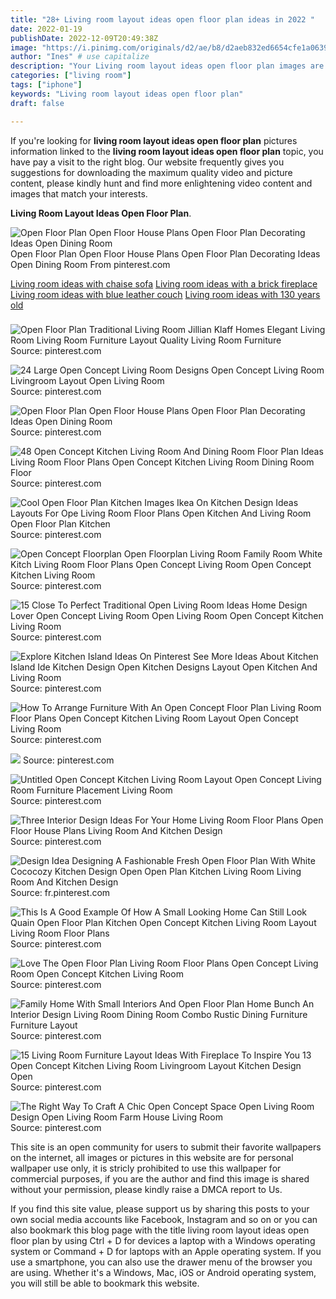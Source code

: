 ```yaml
---
title: "28+ Living room layout ideas open floor plan ideas in 2022 "
date: 2022-01-19
publishDate: 2022-12-09T20:49:38Z
image: "https://i.pinimg.com/originals/d2/ae/b8/d2aeb832ed6654cfe1a06396ed4052d6.jpg"
author: "Ines" # use capitalize
description: "Your Living room layout ideas open floor plan images are available. Living room layout ideas open floor plan are a topic that is being searched for and liked by netizens today. You can Download the Living room layout ideas open floor plan files here. Find and Download all free vectors."
categories: ["living room"]
tags: ["iphone"]
keywords: "Living room layout ideas open floor plan"
draft: false

---
```


If you're looking for **living room layout ideas open floor plan** pictures information linked to the **living room layout ideas open floor plan** topic, you have pay a visit to the right  blog.  Our website frequently  gives you  suggestions  for downloading  the maximum  quality video and picture  content, please kindly hunt and find more enlightening video content and images  that match your interests.

**Living Room Layout Ideas Open Floor Plan**. 

![Open Floor Plan Open Floor House Plans Open Floor Plan Decorating Ideas Open Dining Room](https://i.pinimg.com/736x/23/4c/e3/234ce39fa0fd906f48a645e1a8f1505e--living-room-bar-living-room-designs.jpg "Open Floor Plan Open Floor House Plans Open Floor Plan Decorating Ideas Open Dining Room")
Open Floor Plan Open Floor House Plans Open Floor Plan Decorating Ideas Open Dining Room From pinterest.com

[Living room ideas with chaise sofa](/living-room-ideas-with-chaise-sofa/)
[Living room ideas with a brick fireplace](/living-room-ideas-with-a-brick-fireplace/)
[Living room ideas with blue leather couch](/living-room-ideas-with-blue-leather-couch/)
[Living room ideas with 130 years old](/living-room-ideas-with-130-years-old/)



### 

 


![Open Floor Plan Traditional Living Room Jillian Klaff Homes Elegant Living Room Living Room Furniture Layout Quality Living Room Furniture](https://i.pinimg.com/originals/aa/15/89/aa15899c5f174382d0b2a69503444f50.jpg "Open Floor Plan Traditional Living Room Jillian Klaff Homes Elegant Living Room Living Room Furniture Layout Quality Living Room Furniture")
Source: pinterest.com

 

![24 Large Open Concept Living Room Designs Open Concept Living Room Livingroom Layout Open Living Room](https://i.pinimg.com/originals/0b/a0/91/0ba0913abab792de4cbe8a231675ae2c.jpg "24 Large Open Concept Living Room Designs Open Concept Living Room Livingroom Layout Open Living Room")
Source: pinterest.com

 

![Open Floor Plan Open Floor House Plans Open Floor Plan Decorating Ideas Open Dining Room](https://i.pinimg.com/736x/23/4c/e3/234ce39fa0fd906f48a645e1a8f1505e--living-room-bar-living-room-designs.jpg "Open Floor Plan Open Floor House Plans Open Floor Plan Decorating Ideas Open Dining Room")
Source: pinterest.com

 

![48 Open Concept Kitchen Living Room And Dining Room Floor Plan Ideas Living Room Floor Plans Open Concept Kitchen Living Room Dining Room Floor](https://i.pinimg.com/originals/5f/d7/bc/5fd7bc3c088c8153ae10cfd3f708b523.jpg "48 Open Concept Kitchen Living Room And Dining Room Floor Plan Ideas Living Room Floor Plans Open Concept Kitchen Living Room Dining Room Floor")
Source: pinterest.com

 

![Cool Open Floor Plan Kitchen Images Ikea On Kitchen Design Ideas Layouts For Ope Living Room Floor Plans Open Kitchen And Living Room Open Floor Plan Kitchen](https://i.pinimg.com/736x/3e/6d/9a/3e6d9a21f7a9278309ada299c11ac608--open-living-rooms-kitchen-living-rooms.jpg "Cool Open Floor Plan Kitchen Images Ikea On Kitchen Design Ideas Layouts For Ope Living Room Floor Plans Open Kitchen And Living Room Open Floor Plan Kitchen")
Source: pinterest.com

 

![Open Concept Floorplan Open Floorplan Living Room Family Room White Kitch Living Room Floor Plans Open Concept Living Room Open Concept Kitchen Living Room](https://i.pinimg.com/originals/ab/90/56/ab90566c8ecf992782e7e97aec29dd44.jpg "Open Concept Floorplan Open Floorplan Living Room Family Room White Kitch Living Room Floor Plans Open Concept Living Room Open Concept Kitchen Living Room")
Source: pinterest.com

 

![15 Close To Perfect Traditional Open Living Room Ideas Home Design Lover Open Concept Living Room Open Living Room Open Concept Kitchen Living Room](https://i.pinimg.com/originals/cb/13/b8/cb13b861baa739c8dec2951737561cb9.jpg "15 Close To Perfect Traditional Open Living Room Ideas Home Design Lover Open Concept Living Room Open Living Room Open Concept Kitchen Living Room")
Source: pinterest.com

 

![Explore Kitchen Island Ideas On Pinterest See More Ideas About Kitchen Island Ide Kitchen Design Open Kitchen Designs Layout Open Kitchen And Living Room](https://i.pinimg.com/originals/02/3e/fb/023efb35166a2fdb15bcf47f08274580.jpg "Explore Kitchen Island Ideas On Pinterest See More Ideas About Kitchen Island Ide Kitchen Design Open Kitchen Designs Layout Open Kitchen And Living Room")
Source: pinterest.com

 

![How To Arrange Furniture With An Open Concept Floor Plan Living Room Floor Plans Open Concept Kitchen Living Room Layout Open Concept Living Room](https://i.pinimg.com/736x/a2/c3/2f/a2c32f4fc3579f87c0e6488a47383070.jpg "How To Arrange Furniture With An Open Concept Floor Plan Living Room Floor Plans Open Concept Kitchen Living Room Layout Open Concept Living Room")
Source: pinterest.com

 

![](https://i.pinimg.com/736x/05/8f/82/058f822003d0199aacfe68a72ad48d43.jpg "")
Source: pinterest.com

 

![Untitled Open Concept Kitchen Living Room Layout Open Concept Living Room Furniture Placement Living Room](https://i.pinimg.com/originals/e0/92/a6/e092a6cf45ec77b080eb028fadb23d92.jpg "Untitled Open Concept Kitchen Living Room Layout Open Concept Living Room Furniture Placement Living Room")
Source: pinterest.com

 

![Three Interior Design Ideas For Your Home Living Room Floor Plans Open Floor House Plans Living Room And Kitchen Design](https://i.pinimg.com/originals/14/c6/ae/14c6ae0f292f20cd191b07e3cf0e29dc.jpg "Three Interior Design Ideas For Your Home Living Room Floor Plans Open Floor House Plans Living Room And Kitchen Design")
Source: pinterest.com

 

![Design Idea Designing A Fashionable Fresh Open Floor Plan With White Cococozy Kitchen Design Open Open Plan Kitchen Living Room Living Room And Kitchen Design](https://i.pinimg.com/originals/6e/ce/8d/6ece8de6a0fd0a0035dcc98f14684c6a.jpg "Design Idea Designing A Fashionable Fresh Open Floor Plan With White Cococozy Kitchen Design Open Open Plan Kitchen Living Room Living Room And Kitchen Design")
Source: fr.pinterest.com

 

![This Is A Good Example Of How A Small Looking Home Can Still Look Quain Open Floor Plan Kitchen Open Concept Kitchen Living Room Layout Living Room Floor Plans](https://i.pinimg.com/originals/2f/6d/ef/2f6defa078df05ca0f714c27fa3ba75c.jpg "This Is A Good Example Of How A Small Looking Home Can Still Look Quain Open Floor Plan Kitchen Open Concept Kitchen Living Room Layout Living Room Floor Plans")
Source: pinterest.com

 

![Love The Open Floor Plan Living Room Floor Plans Open Concept Living Room Open Concept Kitchen Living Room](https://i.pinimg.com/originals/24/f0/4f/24f04f1dfe23faa2ab3855266459f42b.jpg "Love The Open Floor Plan Living Room Floor Plans Open Concept Living Room Open Concept Kitchen Living Room")
Source: pinterest.com

 

![Family Home With Small Interiors And Open Floor Plan Home Bunch An Interior Design Living Room Dining Room Combo Rustic Dining Furniture Furniture Layout](https://i.pinimg.com/originals/b0/a7/6c/b0a76cf9be062ff10831e72be784ad29.jpg "Family Home With Small Interiors And Open Floor Plan Home Bunch An Interior Design Living Room Dining Room Combo Rustic Dining Furniture Furniture Layout")
Source: pinterest.com

 

![15 Living Room Furniture Layout Ideas With Fireplace To Inspire You 13 Open Concept Kitchen Living Room Livingroom Layout Kitchen Design Open](https://i.pinimg.com/originals/60/54/8b/60548becfeeec93c4b0a6b2de3898a8d.jpg "15 Living Room Furniture Layout Ideas With Fireplace To Inspire You 13 Open Concept Kitchen Living Room Livingroom Layout Kitchen Design Open")
Source: pinterest.com

 

![The Right Way To Craft A Chic Open Concept Space Open Living Room Design Open Living Room Farm House Living Room](https://i.pinimg.com/originals/d2/ae/b8/d2aeb832ed6654cfe1a06396ed4052d6.jpg "The Right Way To Craft A Chic Open Concept Space Open Living Room Design Open Living Room Farm House Living Room")
Source: pinterest.com

 

This site is an open community for users to submit their favorite wallpapers on the internet, all images or pictures in this website are for personal wallpaper use only, it is stricly prohibited to use this wallpaper for commercial purposes, if you are the author and find this image is shared without your permission, please kindly raise a DMCA report to Us.

If you find this site value, please support us by sharing this posts to your own social media accounts like Facebook, Instagram and so on or you can also bookmark this blog page with the title living room layout ideas open floor plan by using Ctrl + D for devices a laptop with a Windows operating system or Command + D for laptops with an Apple operating system. If you use a smartphone, you can also use the drawer menu of the browser you are using. Whether it's a Windows, Mac, iOS or Android operating system, you will still be able to bookmark this website.
